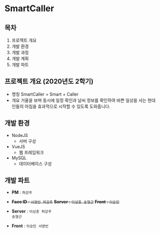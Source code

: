 # SmartCaller

## 목차
1. 프로젝트 개요
2. 개발 환경
3. 개발 과정
4. 개발 계획
5. 개발 파트

## 프로젝트 개요 (2020년도 2학기)
- 명칭
  SmartCaller = Smart + Caller
- 개요
  거울을 보며 동시에 일정 확인과 날씨 정보를 확인하여 바쁜 일상을 사는 현대인들의 아침을
  효과적으로 시작할 수 있도록 도와줍니다.
  
## 개발 환경
- NodeJS
  - 서버 구성
- VueJS
  - 웹 프레임워크
- MySQL
  - 데이터베이스 구성

## 개발 파트
- **PM** : <code>허강주</code>
- <del>**Face ID** : <code>서영빈 허강주</code></del>
  <del>**Server** : <code>이상훈 송형근</code></del>
  <del>**Front** : <code>이승민</code></del>

- **Server** : <code>이상훈 허강주 송형근</code>
- **Front** : <code>이승민 서영빈</code>


